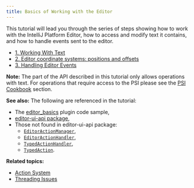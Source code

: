 ```yaml
---
title: Basics of Working with the Editor
---
```

<!-- Copyright 2000-2020 JetBrains s.r.o. and other contributors. Use of this source code is governed by the Apache 2.0 license that can be found in the LICENSE file. -->

This tutorial will lead you through the series of steps showing how to work with the IntelliJ Platform Editor, how to access and modify text it contains, and how to handle events sent to the editor.
* [1. Working With Text](editor_basics/working_with_text.md)
* [2. Editor coordinate systems: positions and offsets](editor_basics/coordinates_system.md)
* [3. Handling Editor Events](editor_basics/editor_events.md)

**Note:** The part of the API described in this tutorial only allows operations with text.
For operations that require access to the PSI please see the [PSI Cookbook](/basics/psi_cookbook.md) section.

**See also:**
The following are referenced in the tutorial:
* The [editor_basics](https://github.com/JetBrains/intellij-sdk-code-samples/tree/master/editor_basics/) plugin code sample,
* [editor-ui-api package](upsource:///platform/editor-ui-api),
* Those not found in editor-ui-api package:
  * [`EditorActionManager`](upsource:///platform/platform-api/src/com/intellij/openapi/editor/actionSystem/EditorActionManager.java),
  * [`EditorActionHandler`](upsource:///platform/platform-api/src/com/intellij/openapi/editor/actionSystem/EditorActionHandler.java),
  * [`TypedActionHandler`](upsource:///platform/platform-api/src/com/intellij/openapi/editor/actionSystem/TypedActionHandler.java),
  * [`TypedAction`](upsource:///platform/platform-api/src/com/intellij/openapi/editor/actionSystem/TypedAction.java).

**Related topics:**
* [Action System](/tutorials/action_system.md)
* [Threading Issues](/basics/architectural_overview/general_threading_rules.md)

